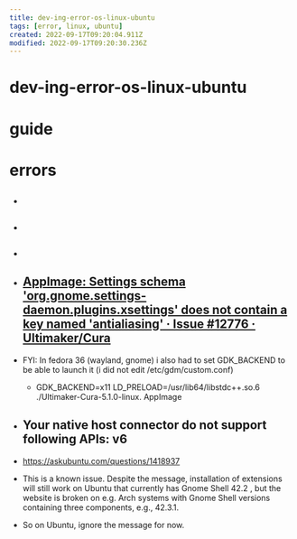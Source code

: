 ```yaml
---
title: dev-ing-error-os-linux-ubuntu
tags: [error, linux, ubuntu]
created: 2022-09-17T09:20:04.911Z
modified: 2022-09-17T09:20:30.236Z
---
```


# dev-ing-error-os-linux-ubuntu

# guide

# errors
- ## 

- ## 

- ## 

- ## [AppImage: Settings schema 'org.gnome.settings-daemon.plugins.xsettings' does not contain a key named 'antialiasing' · Issue #12776 · Ultimaker/Cura](https://github.com/Ultimaker/Cura/issues/12776)
- FYI: In fedora 36 (wayland, gnome) i also had to set GDK_BACKEND to be able to launch it (i did not edit /etc/gdm/custom.conf)
  - GDK_BACKEND=x11 LD_PRELOAD=/usr/lib64/libstdc++.so.6 ./Ultimaker-Cura-5.1.0-linux. AppImage

- ## Your native host connector do not support following APIs: v6
- https://askubuntu.com/questions/1418937
- This is a known issue. Despite the message, installation of extensions will still work on Ubuntu that currently has Gnome Shell 42.2 , but the website is broken on e.g. Arch systems with Gnome Shell versions containing three components, e.g., 42.3.1.
- So on Ubuntu, ignore the message for now. 
